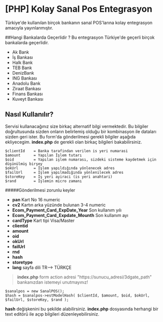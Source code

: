 [PHP] Kolay Sanal Pos Entegrasyon
========

Türkiye'de kullanılan birçok bankanın sanal POS'larına kolay entegrasyon amacıyla yayınlanmıştır.

##Hangi Bankalarda Geçerlidir ?
Bu entegrasyon Türkiye'de geçerli birçok bankalarda geçerlidir. 
- Ak Bank
- İş Bankası
- Halk Bank
- TEB Bank
- DenizBank
- ING Bankası
- Anadolu Bank
- Ziraat Bankası
- Finans Bankası
- Kuveyt Bankası


## Nasıl Kullanılır? 
Servisi kullanacağınız size birkaç alternatif bilgi vermektedir. Bu bilgiler doğrultusunda sizden onların belirlemiş olduğu bir kombinasyon ile dataları sizden geri ister. Bu form'da gönderilmesi gerekli bilgiler aşağıda ekliyecegim. **index.php** de gerekli olan birkaç bilgileri bakabilirsiniz.

```
$clientId    = Banka tarafindan verilen is yeri numarasi
$amount      = Yapılan İşlem tutarı
$oid         = Yapılan işlem numarası, sizdeki sisteme kaydetmek için düşünülmüş birşey
$okUrl       = İşlem yapıldığında yönlenecek adres
$failUrl     = İşlem yapılmadığında yönlenilecek adres
$storeKey    = İş yeri ayiraci (is yeri anahtari)
$rand        = İşlemin micro zamanı
```
#####Gönderilmesi zorunlu keyler

- __pan__ Kart No 16 numeric
- __cv2__ Kartın arka yüzünde bulunan 3-4 numeric
- __Ecom_Payment_Card_ExpDate_Year__ Son kullanım yılı
- __Ecom_Payment_Card_Expdate_Mounth__ Son kullanım ayı
- __cardType__ Kart tipi Visa/Master
- __clientid__
- __amount__
- __oid__
- __okUrl__
- __failUrl__
- __rnd__
- __hash__
- __storetype__
- __lang__ sayfa dili TR--> TÜRKÇE

> __index.php__ form action adresi "https://sunucu_adresi/3dgate_path" bankanızdan istemeyi unutmayınız!

```
$sanalpos = new SanalPOS();
$hash = $sanalpos->estModelHash( $clientId, $amount, $oid, $okUrl, $failUrl, $storeKey, $rand );
```
**hash** değişkenini bu şekilde alabilirsiniz. **index.php** dosyasında herhangi bir text editörü ile açıp bilgileri düzenleyebilirsiniz.


